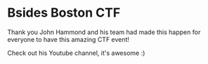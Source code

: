 # Bsides Boston CTF

Thank you John Hammond and his team had made this happen for everyone to have this amazing CTF event!

Check out his Youtube channel, it's awesome :)
